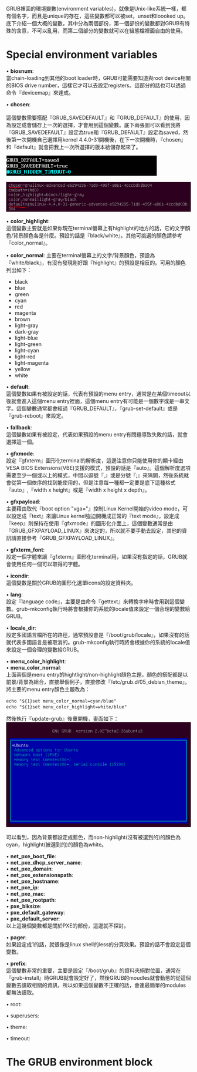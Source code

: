 GRUB裡面的環境變數(environment variables)，就像是Unix-like系統一樣，都有個名字，而且是unique的存在，這些變數都可以被set，unset和loooked up。底下介紹一個大概的變數，其中分為兩個部份，第一個部份的變數都對GRUB有特殊的含意，不可以亂用，而第二個部分的變數就可以在組態檔裡面自由的使用。

# Special environment variables

• **biosnum**: <br>	
  	當chain-loading到其他的boot loader時，GRUB可能需要知道與root device相關的BIOS drive number，這樣它才可以去設定registers。這部分的話也可以透過命令『devicemap』來達成。

• **chosen**: <br>	
  	這個變數需要搭配『GRUB_SAVEDEFAULT』和『GRUB_DEFAULT』的使用，因為設定成會儲存上一次的選擇，才會用到這個變數。底下兩張圖可以看到我將『GRUB_SAVEDEFAULT』設定為true和『GRUB_DEFAULT』設定為saved，然後第一次開機自己選擇用kernel 4.4.0-31開機後，在下一次開機時，『chosen』和『default』就會把我上一次所選擇的版本給儲存起來了。
  
  ![](Imgs/env/env002.PNG)

  ![](Imgs/env/env001.PNG)
  
• **color_highlight**:	  	
這個變數主要就是如果你現在terminal螢幕上有highlight的地方的話，它的文字顏色/背景顏色各是什麼。預設的話是『black/white』。其他可挑選的顏色請參考『color_normal』。

• **color_normal**:	
主要在terminal螢幕上的文字/背景顏色，預設為『white/black』，有沒有發現剛好跟『highlight』的預設是相反的。可用的顏色列出如下：
  - black
  - blue
  - green
  - cyan
  - red
  - magenta
  - brown
  - light-gray
  - dark-gray
  - light-blue
  - light-green
  - light-cyan
  - light-red
  - light-magenta
  - yellow
  - white	  	

• **default**:	  	
  這個變數如果有被設定的話，代表有預設的menu entry，通常是在某個timeout以後就會進入這個menu entry裡面，這個menu entry有可能是一個數字或是一串文字。這個變數通常都會經過『GRUB_DEFAULT』，『grub-set-default』或是『grub-reboot』來設定。
  
• **fallback**:	  	
這個變數如果有被設定，代表如果預設的menu entry有問題導致失敗的話，就會選擇這一個。

• **gfxmode**:	  	
設定『gfxterm』圖形化terminal的解析度，這邊注意你只能使用你的顯卡經由VESA BIOS Extensions(VBE)支援的模式，預設的話是『auto』。這個解析度選項需要至少一個或以上的模式，中間以逗號『,』或是分號『;』來隔開，然後系統就會從第一個依序的找到能使用的，但是注意每一種都一定要是底下這種格式『auto』,『width x height』或是『width x height x depth』。

• **gfxpayload**:	 
主要藉由取代『boot option "vga="』控制Linux Kernel開始的video mode，可以設定成『text』來讓Linux kernel強迫開機成正常的『text mode』，設定成『keep』則保持在使用『gfxmode』的圖形化介面上，這個變數通常是由『GRUB_GFXPAYLOAD_LINUX』來決定的，所以就不要手動去設定，其他的資訊請直接參考『GRUB_GFXPAYLOAD_LINUX』。

• **gfxterm_font**:	  	
設定一個字體來讓『gfxterm』圖形化terminal用，如果沒有指定的話，GRUB就會使用任何一個可以取得的字體。

• **icondir**:	  	
這個變數是關於GRUB的圖形化選單icons的設定資料夾。

• **lang**:	  	
設定『language code』，主要是由命令『gettext』來轉換字串時會用到這個變數。grub-mkconfig執行時將會根據你的系統的locale值來設定一個合理的變數給GRUB。

• **locale_dir**:	  	
設定多國語言檔所在的路徑，通常預設會是『/boot/grub/locale』，如果沒有的話就代表多國語言是被取消的。grub-mkconfig執行時將會根據你的系統的locale值來設定一個合理的變數給GRUB。


• **menu_color_highlight**:	  	
• **menu_color_normal**:	  	
上面兩個是menu entry的hightlight/non-highlight顏色主題，顏色的搭配都是以前景/背景為組合，直接舉個例子，直接修改『/etc/grub.d/05_debian_theme』，將主要的menu entry顏色主題改為：

```
echo "${1}set menu_color_normal=cyan/blue"
echo "${1}set menu_color_highlight=white/blue"
```
然後執行『update-grub』後重開機，畫面如下：
![](Imgs/env/env003.png)

可以看到，因為背景都設定成藍色，而non-highlight(沒有被選到的)的顏色為cyan，highlight(被選到的)的顏色為white。

• **net_pxe_boot_file**:	  	
• **net_pxe_dhcp_server_name**:	  	
• **net_pxe_domain**:	  	
• **net_pxe_extensionspath**:	  	
• **net_pxe_hostname**:	  	
• **net_pxe_ip**:	  	
• **net_pxe_mac**:	  	
• **net_pxe_rootpath**:	  
• **pxe_blksize**:	  	
• **pxe_default_gateway**:	  	
• **pxe_default_server**:		
以上這幾個變數都是關於PXE的部份，這邊就不探討。

• **pager**:	  	
如果設定成1的話，就很像是linux shell的less的分頁效果。預設的話不會設定這個變數。

• **prefix**:	  	
這個變數非常的重要，主要是設定『/boot/grub』的資料夾絕對位置，通常在『grub-install』時GRUB就會設定好了，然後GRUB的moudles就會動態的從這個變數去讀取相關的資訊，所以如果這個變數不正確的話，會連最簡單的modules都無法讀取。

• root:	  	

• superusers:	  	

• theme:	  	

• timeout:	  	



# The GRUB environment block